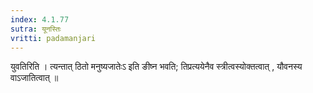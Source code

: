 ```yaml
---
index: 4.1.77
sutra: यूनस्तिः
vritti: padamanjari
---
```


 युवतिरिति । त्यन्तात् ठितो मनुष्यजातेःऽ इति ङीष्न भवति; तिप्रत्ययेनैव स्त्रीत्वस्योक्तत्वात् , यौवनस्य वाऽजातित्वात् ॥